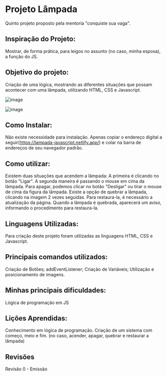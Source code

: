 # Projeto Lâmpada
  Quinto projeto proposto pela mentoria "conquiste sua vaga".

## Inspiração do Projeto:
  Mostrar, de forma prática, para leigos no assunto (no caso, minha esposa), a função do JS.

## Objetivo do projeto: 
  Criação de uma lógica, mostrando as diferentes situações que possam acontecer com uma lâmpada, utilizando HTML, CSS e Javascript.
  
  ![image](https://user-images.githubusercontent.com/114194052/197189824-f5acbc57-c6d9-4e16-9b76-8ec3833f52dd.png)

  ![image](https://user-images.githubusercontent.com/114194052/197189852-ec42cbca-3c3a-40e1-af4b-01ebfd9fbe99.png)

## Como Instalar:
  Não existe necessidade para instalação. Apenas copiar o endereço digital a seguir(https://lampada-javascript.netlify.app/) e colar na barra de endereços de seu navegador padrão.

## Como utilizar:
  Existem duas situações que acendem a lâmpada: A primeira é clicando no botão "Ligar". A segunda maneira é passando o mouse em cima da lâmpada. Para apagar, podemos clicar no botão "Desligar" ou tirar o mouse de cima da figura da lâmpada. Existe a opção de quebrar a lâmpada, clicando na imagem 2 vezes seguidas. Para restaura-la, é necessário a atualização da página. Quando a lâmpada é quebrada, aparecerá um aviso, informando o procedimento para restaura-la.

## Linguagens Utilizadas: 
  Para criação deste projeto foram utilizadas as linguagens HTML, CSS e Javascript.

## Principais comandos utilizados:
  Criação de Botões;
  addEventListener;
  Criação de Variáveis;
  Utilização e posicionamento de imagens.

## Minhas principais dificuldades:
  Lógica de programação em JS
  
## Lições Aprendidas:
Conhecimento em lógica de programação.
Criação de um sistema com começo, meio e fim. (no caso, acender, apagar, quebrar e restaurar a lâmpada)
  
## Revisões
Revisão 0 - Emissão
